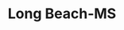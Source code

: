 ---
title: Long Beach-MS
slug: long-beach-ms
f_state:
- cms/state/mississippi.md
f_locations:
- cms/payday-loan/check-into-cash-of-mississippi-13451.md
- cms/payday-loan/check-one-inc-13960.md
- cms/payday-loan/check-plus-llc-13985.md
- cms/payday-loan/express-check-advance-17117.md
updated-on: '2024-05-30T13:41:28.615Z'
created-on: '2024-05-30T13:41:28.615Z'
published-on: '2024-05-30T13:54:32.469Z'
f_city: Long Beach
layout: '[city].html'
tags: city
---
